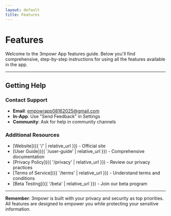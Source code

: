 ```yaml
---
layout: default
title: Features
---
```


# Features

Welcome to the 3mpowr App features guide. Below you'll find comprehensive, step-by-step instructions for using all the features available in the app.

---

<!-- Content unchanged above ... -->

## Getting Help

### Contact Support
- **Email**: [empowrapp08162025@gmail.com](mailto:empowrapp08162025@gmail.com)
- **In-App**: Use "Send Feedback" in Settings
- **Community**: Ask for help in community channels

### Additional Resources
- [Website]({{ '/' | relative_url }}) - Official site
- [User Guide]({{ '/user-guide' | relative_url }}) - Comprehensive documentation
- [Privacy Policy]({{ '/privacy' | relative_url }}) - Review our privacy practices
- [Terms of Service]({{ '/terms' | relative_url }}) - Understand terms and conditions
- [Beta Testing]({{ '/beta' | relative_url }}) - Join our beta program

---

**Remember**: 3mpowr is built with your privacy and security as top priorities. All features are designed to empower you while protecting your sensitive information.

